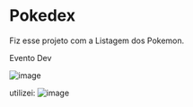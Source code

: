 # Pokedex

Fiz esse projeto com a Listagem dos Pokemon.

Evento Dev


![image](https://github.com/Henrique-8A/Pokedex/assets/108709381/ec458bc5-1b38-4ea3-ad7a-d2d447a3ba26)


utilizei: 
![image](https://github.com/Henrique-8A/Pokedex/assets/108709381/50100f11-0f99-4e24-8f8b-771fa59e01c1)

